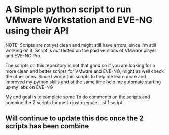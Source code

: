 # A Simple python script to run VMware Workstation and EVE-NG using their API

NOTE: Scripts are not yet clean and might still have errors, since I'm still working on it. Script is not tested on the paid versions of VMware player and EVE-NG Pro.

The scripts on this repository is not that good so if you are looking for a more clean and better scripts for VMware and EVE-NG, might as well check the other ones. Since I wrote this scripts to help me learn more and improved my python skills and at the same time help me automate starting up my labs on EVE-NG

My end goal is to complete some To do comments on the scripts and combine the 2 scripts for me to just execute just 1 script.


## Will continue to update this doc once the 2 scripts has been combine